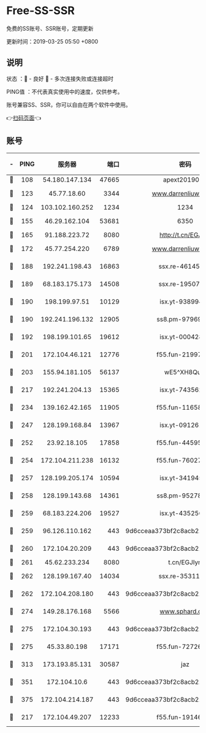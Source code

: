 # Free-SS-SSR

免费的SS账号、SSR账号，定期更新

更新时间：2019-03-25 05:50 +0800

## 说明

状态     ：🙂 - 良好 🙁 - 多次连接失败或连接超时

PING值   ：不代表真实使用中的速度，仅供参考。

账号兼容SS、SSR，你可以自由在两个软件中使用。

👉[扫码页面](https://liesauer.github.io/Free-SS-SSR/)👈

## 账号

|-|PING|服务器|端口|密码|加密方式|区域|
|:----:|:----:|:-----:|-----:|:----:|:----:|:----:|
|🙂|108|54.180.147.134|47665|apext2019001|chacha20|KR|
|🙂|123|45.77.18.60|3344|www.darrenliuwei.com|aes-256-cfb|JP|
|🙂|124|103.102.160.252|1234|1234|rc4-md5|JP|
|🙂|155|46.29.162.104|53681|6350|aes-128-ctr|RU|
|🙂|165|91.188.223.72|8080|http://t.cn/EGJIyrl|rc4-md5|RU|
|🙂|172|45.77.254.220|6789|www.darrenliuwei.com|aes-256-cfb|SG|
|🙂|188|192.241.198.43|16863|ssx.re-46145720|aes-256-cfb|US|
|🙂|189|68.183.175.173|14508|ssx.re-19507482|aes-256-cfb|US|
|🙂|190|198.199.97.51|10129|isx.yt-93899437|aes-256-cfb|US|
|🙂|190|192.241.196.132|12905|ss8.pm-97969807|aes-256-cfb|US|
|🙂|192|198.199.101.65|19612|isx.yt-00042869|aes-256-cfb|US|
|🙂|201|172.104.46.121|12776|f55.fun-21997792|aes-256-cfb|SG|
|🙂|203|155.94.181.105|56137|wE5^XH8Quw|aes-256-cfb|US|
|🙂|217|192.241.204.13|15365|isx.yt-74356229|aes-256-cfb|US|
|🙂|234|139.162.42.165|11905|f55.fun-11658175|aes-256-cfb|SG|
|🙂|247|128.199.168.84|13967|isx.yt-09126188|aes-256-cfb|SG|
|🙂|252|23.92.18.105|17858|f55.fun-44595714|aes-256-cfb|US|
|🙂|254|172.104.211.238|16132|f55.fun-76027787|aes-256-cfb|US|
|🙂|257|128.199.205.174|10594|isx.yt-34194530|aes-256-cfb|SG|
|🙂|258|128.199.143.68|14361|ss8.pm-95278074|aes-256-cfb|SG|
|🙂|259|68.183.224.206|19527|isx.yt-43525673|aes-256-cfb|SG|
|🙂|259|96.126.110.162|443|9d6cceaa373bf2c8acb22e60b6a58be6|aes-256-cfb|US|
|🙂|260|172.104.20.209|443|9d6cceaa373bf2c8acb22e60b6a58be6|aes-256-cfb|US|
|🙂|261|45.62.233.234|8080|t.cn/EGJIyrl|rc4-md5|CA|
|🙂|262|128.199.167.40|14034|ssx.re-35311093|aes-256-cfb|SG|
|🙂|262|172.104.208.180|443|9d6cceaa373bf2c8acb22e60b6a58be6|aes-256-cfb|US|
|🙂|274|149.28.176.168|5566|www.sphard.com|aes-256-cfb|AU|
|🙂|275|172.104.30.193|443|9d6cceaa373bf2c8acb22e60b6a58be6|aes-256-cfb|US|
|🙂|275|45.33.80.198|17171|f55.fun-72726729|aes-256-cfb|US|
|🙂|313|173.193.85.131|30587|jaz|aes-256-cfb|US|
|🙂|351|172.104.10.6|443|9d6cceaa373bf2c8acb22e60b6a58be6|aes-256-cfb|US|
|🙂|375|172.104.214.187|443|9d6cceaa373bf2c8acb22e60b6a58be6|aes-256-cfb|US|
|🙂|217|172.104.49.207|12233|f55.fun-19146730|aes-256-cfb|SG|
